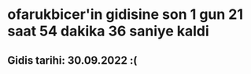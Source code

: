 # ofarukbicer'in gidisine son 1 gun 21 saat 54 dakika 36 saniye kaldi

## Gidis tarihi: 30.09.2022 :(